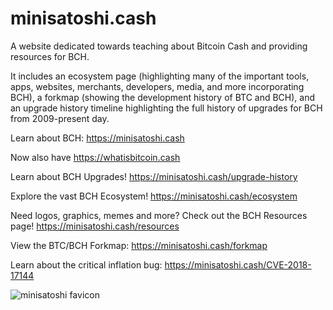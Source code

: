 # minisatoshi.cash
A website dedicated towards teaching about Bitcoin Cash and providing resources for BCH.

It includes an ecosystem page (highlighting many of the important tools, apps, websites, merchants, developers, media, and more incorporating BCH), a forkmap (showing the development history of BTC and BCH), and an upgrade history timeline highlighting the full history of upgrades for BCH from 2009-present day.

Learn about BCH: https://minisatoshi.cash

Now also have https://whatisbitcoin.cash

Learn about BCH Upgrades! https://minisatoshi.cash/upgrade-history

Explore the vast BCH Ecosystem! https://minisatoshi.cash/ecosystem

Need logos, graphics, memes and more? Check out the BCH Resources page! https://minisatoshi.cash/resources

View the BTC/BCH Forkmap: https://minisatoshi.cash/forkmap

Learn about the critical inflation bug: https://minisatoshi.cash/CVE-2018-17144

![minisatoshi favicon](https://github.com/minisat0shi/minisatoshi.cash/blob/main/favicon/favicon.svg)
